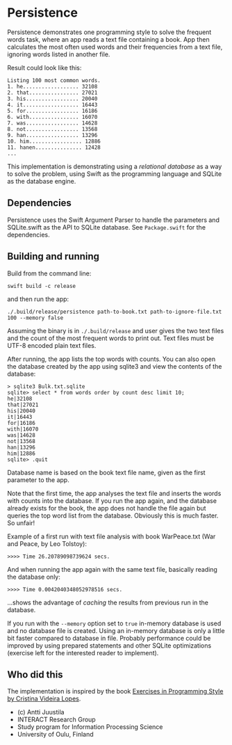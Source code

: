 # Persistence

Persistence demonstrates one programming style to solve the frequent words task, where
an app reads a text file containing a book. App then calculates the most often used words and their 
frequencies from a text file, ignoring words listed in another file. 

Result could look like this:

```console
Listing 100 most common words.
1. he.................. 32108
2. that................ 27021
3. his................. 20040
4. it.................. 16443
5. for................. 16186
6. with................ 16070
7. was................. 14628
8. not................. 13568
9. han................. 13296
10. him................. 12886
11. hanen............... 12428
...
```

This implementation is demonstrating using a *relational database* as a way to solve the problem, using Swift as the
programming language and SQLite as the database engine.


## Dependencies

Persistence uses the Swift Argument Parser to handle the parameters and SQLite.swift as the API to SQLite database. See `Package.swift` for the dependencies.


## Building and running

Build from the command line:

```console
swift build -c release
```

and then run the app:

```console
./.build/release/persistence path-to-book.txt path-to-ignore-file.txt 100 --memory false
```

Assuming the binary is in `./.build/release` and user gives the two text files and the count of the most frequent words to print out. Text files must be UTF-8 encoded plain text files.

After running, the app lists the top words with counts. You can also open the database created by the app using sqlite3 and view the contents of the database:

```console
> sqlite3 Bulk.txt.sqlite
sqlite> select * from words order by count desc limit 10;
he|32108
that|27021
his|20040
it|16443
for|16186
with|16070
was|14628
not|13568
han|13296
him|12886
sqlite> .quit
```

Database name is based on the book text file name, given as the first parameter to the app.

Note that the first time, the app analyses the text file and inserts the words with counts into the database. If you run the app again, and the database already exists for the book, the app does not handle the file again but queries the top word list from the database. Obviously this is much faster. So unfair!

Example of a first run with text file analysis with book WarPeace.txt (War and Peace, by Leo Tolstoy):

```console
>>>> Time 26.20789098739624 secs.
```

And when running the app again with the same text file, basically reading the database only:

```console
>>>> Time 0.0042040348052978516 secs.
```

...shows the advantage of *caching* the results from previous run in the database.

If you run with the `--memory` option set to `true` in-memory database is used and no database file is created. Using an in-memory database is only a little bit faster compared to database in file. Probably performance could be improved by using prepared statements and other SQLite optimizations (exercise left for the interested reader to implement). 


## Who did this

The implementation is inspired by the book [Exercises in Programming Style by Cristina Videira Lopes](https://www.routledge.com/Exercises-in-Programming-Style/Lopes/p/book/9780367350208).

* (c) Antti Juustila
* INTERACT Research Group
* Study program for Information Processing Science
* University of Oulu, Finland
